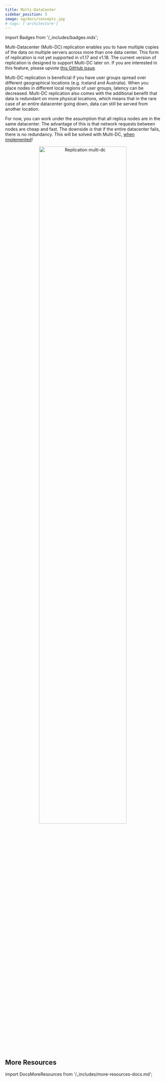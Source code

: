 ```yaml
---
title: Multi-DataCenter
sidebar_position: 5
image: og/docs/concepts.jpg
# tags: ['architecture']
---
```

import Badges from '/_includes/badges.mdx';

<Badges/>

Multi-Datacenter (Multi-DC) replication enables you to have multiple copies of the data on multiple servers across more than one data center. This form of replication is not yet supported in v1.17 and v1.18. The current version of replication is designed to support Multi-DC later on. If you are interested in this feature, please upvote [this GitHub issue](https://github.com/weaviate/weaviate/issues/2436).

Multi-DC replication is beneficial if you have user groups spread over different geographical locations (e.g. Iceland and Australia). When you place nodes in different local regions of user groups, latency can be decreased.
Multi-DC replication also comes with the additional benefit that data is redundant on more physical locations, which means that in the rare case of an entire datacenter going down, data can still be served from another location.

For now, you can work under the assumption that all replica nodes are in the same datacenter. The advantage of this is that network requests between nodes are cheap and fast. The downside is that if the entire datacenter fails, there is no redundancy. This will be solved with Multi-DC, [when implemented](https://github.com/weaviate/weaviate/issues/2436)!

<p align="center"><img src="/img/docs/replication-architecture/replication-regional-proximity-3.png" alt="Replication multi-dc" width="75%"/></p>


## More Resources

import DocsMoreResources from '/_includes/more-resources-docs.md';

<DocsMoreResources />
